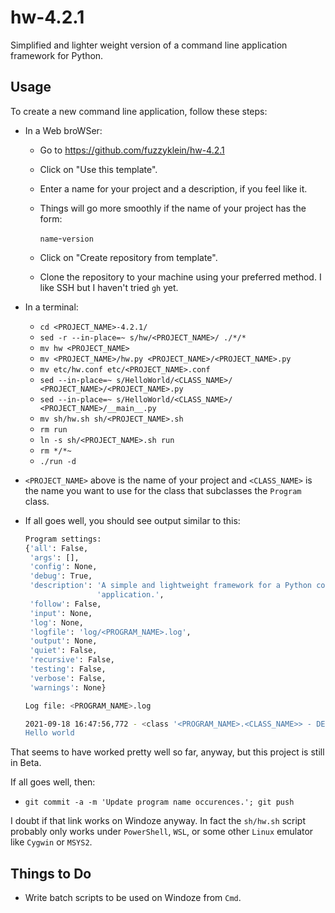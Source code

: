 # hw-4.2.1
Simplified and lighter weight version of a command line application framework for Python.

## Usage

To create a new command line application, follow these steps:

  * In a Web broWSer:

    - Go to https://github.com/fuzzyklein/hw-4.2.1
    - Click on "Use this template".
    - Enter a name for your project and a description, if you feel like it.
    - Things will go more smoothly if the name of your project has the form:

        `name`-`version`

    - Click on "Create repository from template".
    - Clone the repository to your machine using your preferred method.
      I like SSH but I haven't tried `gh` yet.

  * In a terminal:

    - `cd <PROJECT_NAME>-4.2.1/`
    - `sed -r --in-place=~ s/hw/<PROJECT_NAME>/ ./*/*`
    - `mv hw <PROJECT_NAME>`
    - `mv <PROJECT_NAME>/hw.py <PROJECT_NAME>/<PROJECT_NAME>.py`
    - `mv etc/hw.conf etc/<PROJECT_NAME>.conf`
    - `sed --in-place=~ s/HelloWorld/<CLASS_NAME>/ <PROJECT_NAME>/<PROJECT_NAME>.py`
    - `sed --in-place=~ s/HelloWorld/<CLASS_NAME>/ <PROJECT_NAME>/__main__.py`
    - `mv sh/hw.sh sh/<PROJECT_NAME>.sh`
    - `rm run`
    - `ln -s sh/<PROJECT_NAME>.sh run`
    - `rm */*~`
    - `./run -d`

  * `<PROJECT_NAME>` above is the name of your project and `<CLASS_NAME>` is the
    name you want to use for the class that subclasses the `Program` class.

  * If all goes well, you should see output similar to this:

    ```bash
    Program settings:
    {'all': False,
     'args': [],
     'config': None,
     'debug': True,
     'description': 'A simple and lightweight framework for a Python command line '
                    'application.',
     'follow': False,
     'input': None,
     'log': None,
     'logfile': 'log/<PROGRAM_NAME>.log',
     'output': None,
     'quiet': False,
     'recursive': False,
     'testing': False,
     'verbose': False,
     'warnings': None}

    Log file: <PROGRAM_NAME>.log

    2021-09-18 16:47:56,772 - <class '<PROGRAM_NAME>.<CLASS_NAME>> - DEBUG - Debugging <class <PROGRAM_NAME>.<CLASS_NAME>>
    Hello world
    ```

That seems to have worked pretty well so far, anyway, but this project is still in Beta.

If all goes well, then:

  * `git commit -a -m 'Update program name occurences.'; git push`

I doubt if that link works on Windoze anyway. In fact the `sh/hw.sh` script
probably only works under `PowerShell`, `WSL`, or some other `Linux` emulator
like `Cygwin` or `MSYS2`.

## Things to Do

* Write batch scripts to be used on Windoze from `Cmd`.
